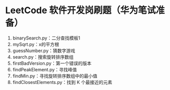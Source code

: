 # LeetCode 软件开发岗刷题（华为笔试准备）
1. binarySearch.py：二分查找模板1
2. mySqrt.py：x的平方根
3. guessNumber.py：猜数字游戏
4. search.py：搜索旋转排序数组
5. firstBadVersion.py：第一个错误的版本
6. findPeakElement.py：寻找峰值
7. findMin.py：寻找旋转排序数组中的最小值
8. findClosestElements.py：找到 K 个最接近的元素